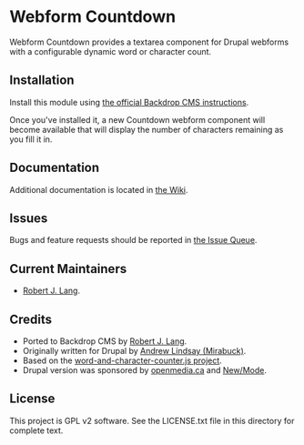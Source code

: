 Webform Countdown
======================

Webform Countdown provides a textarea component for Drupal webforms with a
configurable dynamic word or character count.

Installation
------------

Install this module using [the official Backdrop CMS instructions](
https://backdropcms.org/guide/modules).

Once you've installed it, a new Countdown webform component will become
available that will display the number of characters remaining as you fill it
in.

Documentation
-------------

Additional documentation is located in [the Wiki](https://github.com/backdrop-contrib/webform_countdown/wiki/Documentation).

Issues
------

Bugs and feature requests should be reported in [the Issue Queue](https://github.com/backdrop-contrib/webform_countdown/issues).

Current Maintainers
-------------------

- [Robert J. Lang](https://github.com/bugfolder).

Credits
-------

- Ported to Backdrop CMS by [Robert J. Lang](https://github.com/bugfolder).
- Originally written for Drupal by [Andrew Lindsay (Mirabuck)](https://www.drupal.org/u/mirabuck).
- Based on the [word-and-character-counter.js project](https://github.com/qwertypants/jQuery-Word-and-Character-Counter-Plugin).
- Drupal version was sponsored by [openmedia.ca](openmedia.ca) and [New/Mode](http://www.newmode.net/).

License
-------

This project is GPL v2 software.
See the LICENSE.txt file in this directory for complete text.

